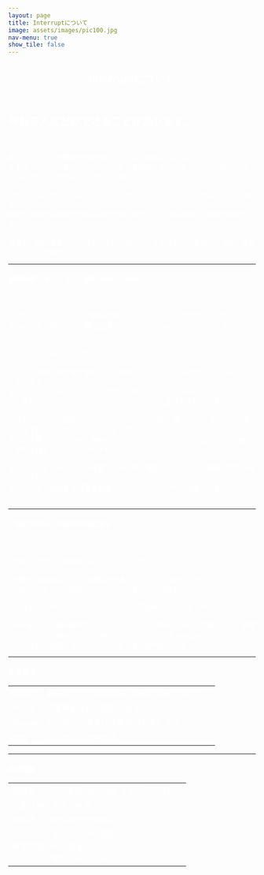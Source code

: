 ```yaml
---
layout: page
title: Interruptについて
image: assets/images/pic100.jpg
nav-menu: true
show_tile: false
---
```

<style type="text/css">
/*スマホ*/
body::before {
   position:fixed;
   top:0;
   left:0;
   z-index:-1;
   width:100vw;
   height:100vh;
   background:url('/assets/images/about_bk_sm.jpg') no-repeat;
   -webkit-background-size:contain;
   background-size:contain;
   content:"";
}
/*スマホ横*/
@media all and (max-width: 768px) {
      body
      {
        z-index:-1;
         color: #ffffff;
         background-image: url('/assets/images/about_bk_sm.jpg');
         background-attachment: fixed;
      }
}/*タブレット縦*/
@media all and (min-width: 768px) and (max-width: 1024px) {
      body
      {
         color: #ffffff;
         background-image: url('/assets/images/about_bk_pc.jpg');
         background-attachment: fixed;
      }
}
/*PC*/
@media all and (min-width: 1024px) { 
      body
      {
         color: #ffffff;
         background-image: url('/assets/images/about_bk_pc.jpg');
         background-attachment: fixed;
      }
}
</style>

<!-- Main -->
<div id="main" class="alt">

<!-- One -->
<section id="one">
	<div class="inner">
		<header class="major">
			<h1 style="color:#fff;">Interruptについて</h1>
		</header>

<!-- Content -->
<h2 id="content" style="color:#fff;">作れる人にだけできることがあります。</h2>
<br>
<p>新しいサービスや事業を世の中にリリース・発信するには、<br>
まずはプロダクトを立ち上げ、サービスを運用するためのアプリや、Webサイトなどを作らなければなりませんよね。<br>
<br>
でもビジネスタイプによって、クラウドサービスなのか、レンタルサーバーなのか、<br>
開発に使用する言語や仕組みは何を使うのか、など初めは難しい選択の連続です。<br>
<br>
ですが、現役で多くのシステムを作り続けている私たちなら最適な方法をご提案することが可能です。</p>
<div class="row">
	<div class="6u 12u$(small)">
    <hr class="major" />
		<h5 style="color:#fff;">開発は安いオフショアに頼むのがいいのか</h5>
        <br>
		<p>「プログラミングなんて、単価の安いオフショアにまかせればいいよね。」よく言われます。 
        最初から完璧に企画ができている大型のシステムなら、それも一つの方法です。 <br>
<br>
        でもちょっと待ってください。<br>
<br>
        どんなに詳細な設計書を書いても、実際にリリースしてみて気付くことはたくさんあります。<br>
        まずは小さなものからだんだん改良して育てていく、
        いわゆる「グロースハック」をしていくことで、サービスはたくさんの人に愛されていきます。<br>
        <br>
        じゃあ、サッと小規模でリリースし、ユーザーの声を聞きながら
        サービスを育て上げていく「グロースハック」をしていくなら？<br>
        少ない人数の方が、企画と開発双方のコミュニケーションもスムーズで、行動にも素早く移せそうじゃないですか？<br>
        <br>
        また、サービスやシステムを育てながら長く運営していくなら一番最初の設計はとても大切です。<br>
        そんな大きく成長する将来を見据えたグロースハックへの挑戦を、私たちがバックアップします。<br>
</p>
	</div>
	<div class="6u$ 12u$(small)">
    <hr class="major" />
		<h5 style="color:#fff;">「安心できそうなあの会社に頼もう」</h5>
        <br>
		<p>「安心できそう」の判断は正しいでしょうか。<br>
        <br>
        「優秀な開発者なら全ての業務を円滑に行える」とは限りません。<br>
        「会社が大きければ無事にリリースできる」とも限りません。<br>
        <br>
        スキルがマッチしているかどうかを正しく見極められていますか？<br>
        <br>
        Interruptでは、無料相談や低コストのコースから擦り合わせが可能なほか、必要な技術に応じた開発コースの選択ができるなど、
スキル面はもちろんコスト面でも、よりご依頼にマッチしたサービスをご提供致します。</p>
	</div>
	<!-- Break -->
</div>

<hr class="major" />


<h4  style="color:#fff;">企業理念</h4>
<div class="table-wrapper">
	<table>
		<tbody>
			<tr>
				<td>Value</td>
				<td>最適なシステムを提案、構築し要望に応える。</td>
			</tr>
			<tr>
				<td>Vision</td>
				<td>IT業界を正しく機能させる。</td>
			</tr>
			<tr>
				<td>Misson</td>
				<td>あらゆる仕事をIT技術の力で楽にする。</td>
			</tr>
			<tr>
				<td>Way</td>
				<td>日々楽しく勉強する。</td>
			</tr>
		</tbody>
	</table>
</div>

<hr class="major" />

<h4  style="color:#fff;">会社概要</h4>
<div class="table-wrapper">
    <table>
       <thead>
        </thead>
        <tbody>
            <tr>
                <td>会社名</td>
                <td>合同会社 Interrupt （インタラプト）</td>
            </tr>
            <tr>
                <td>代表社員</td>
                <td>久保　直子</td>
            </tr>
            <tr>
                <td>所在地</td>
                <td>東京都日野市南平</td>
            </tr>
            <tr>
                <td>事業内容</td>
                <td>スマホアプリ開発<br>
                Web開発<br>
                教育、セミナー</td>
            </tr>
        </tbody>
    </table>
</div>

<!-- Break -->
</div>
